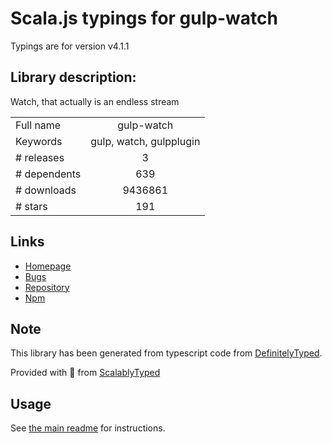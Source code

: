 
# Scala.js typings for gulp-watch

Typings are for version v4.1.1

## Library description:
Watch, that actually is an endless stream

|                    |                 |
| ------------------ | :-------------: |
| Full name          | gulp-watch |
| Keywords           | gulp, watch, gulpplugin |
| # releases         | 3 |
| # dependents       | 639 |
| # downloads        | 9436861 |
| # stars            | 191 |

## Links
- [Homepage](https://github.com/floatdrop/gulp-watch#readme)
- [Bugs](https://github.com/floatdrop/gulp-watch/issues)
- [Repository](https://github.com/floatdrop/gulp-watch)
- [Npm](https://www.npmjs.com/package/gulp-watch)
    


## Note
This library has been generated from typescript code from [DefinitelyTyped](https://definitelytyped.org).

Provided with :purple_heart: from [ScalablyTyped](https://github.com/oyvindberg/ScalablyTyped)

## Usage
See [the main readme](../../readme.md) for instructions.


